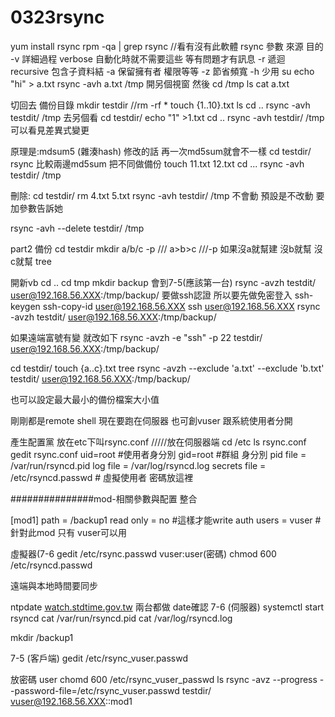 # 0323rsync

yum install rsync
rpm -qa | grep rsync //看有沒有此軟體
rsync 參數 來源 目的
-v 詳細過程 verbose 自動化時就不需要這些 等有問題才有訊息
-r 遞迴 recursive 包含子資料結
-a 保留擁有者 權限等等
-z 節省頻寬
-h 少用
su
echo "hi" > a.txt
rsync -avh a.txt /tmp
開另個視窗 然後
cd /tmp
ls
cat a.txt

切回去
備份目錄
mkdir testdir  //rm -rf *
touch {1..10}.txt
ls
cd ..
rsync -avh testdit/ /tmp
去另個看
cd testdir/
echo "1" >1.txt
cd ..
rsync -avh testdir/ /tmp
可以看見差異式變更

原理是:mdsum5 (雜湊hash) 修改的話 再一次md5sum就會不一樣
cd testdir/
rsync 比較兩邊md5sum 把不同做備份
touch 11.txt 12.txt
cd ...
rsync -avh testdir/ /tmp

刪除:
cd testdir/
rm 4.txt 5.txt
rsync -avh testdir/ /tmp
不會動 預設是不改動
要加參數告訴她

rsync -avh --delete testdir/ /tmp

part2 備份
cd testdir
mkdir a/b/c -p  /// a>b>c  ///-p 如果沒a就幫建 沒b就幫 沒c就幫
tree

開新vb
cd ..
cd tmp
mkdir backup
會到7-5(應該第一台)
rsync -avzh testdit/ [user@192.168.56.XXX](mailto:user@192.168.56.XXX):/tmp/backup/
要做ssh認證 所以要先做免密登入
ssh-keygen
ssh-copy-id [user@192.168.56.XXX](mailto:user@192.168.56.XXX)
ssh [user@192.168.56.XXX](mailto:user@192.168.56.XXX)
rsync -avzh testdit/ [user@192.168.56.XXX](mailto:user@192.168.56.XXX):/tmp/backup/

如果遠端富號有變 就改如下
rsync -avzh -e "ssh" -p 22 testdir/ [user@192.168.56.XXX](mailto:user@192.168.56.XXX):/tmp/backup/

cd testdir/
touch {a..c}.txt
tree
rsync -avzh --exclude 'a.txt' --exclude 'b.txt' testdit/ [user@192.168.56.XXX](mailto:user@192.168.56.XXX):/tmp/backup/

也可以設定最大最小的備份檔案大小值

剛剛都是remote shell 現在要跑在伺服器 也可創vuser 跟系統使用者分開

產生配置黨 放在etc下叫rsync.conf /////放在伺服器端
cd /etc
ls rsync.conf
gedit rsync.conf
uid=root   #使用者身分別
gid=root   #群組
身分別
pid file = /var/run/rsyncd.pid
log file = /var/log/rsyncd.log
secrets file = /etc/rsyncd.passwd     # 虛擬使用者 密碼放這裡

###############mod-相關參數與配置 整合

[mod1]
path = /backup1
read only = no  #這樣才能write
auth users = vuser   #針對此mod 只有 vuser可以用

虛擬器(7-6
gedit /etc/rsync.passwd
vuser:user(密碼)
chmod 600 /etc/rsyncd.passwd

遠端與本地時間要同步

ntpdate [watch.stdtime.gov.tw](http://watch.stdtime.gov.tw/)
兩台都做
date確認
7-6 (伺服器)
systemctl start rsyncd
cat /var/run/rsyncd.pid
cat /var/log/rsyncd.log

mkdir /backup1

7-5 (客戶端)
gedit /etc/rsync_vuser.passwd

放密碼
user
chomd 600 /etc/rsync_vuser_passwd
ls
rsync -avz --progress --password-file=/etc/rsync_vuser.passwd testdir/ [vuser@192.168.56.XXX](mailto:vuser@192.168.56.XXX)::mod1